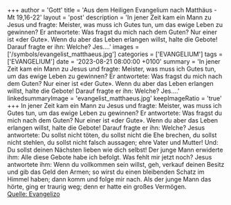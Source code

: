 +++
author = 'Gott'
title = 'Aus dem Heiligen Evangelium nach Matthäus - Mt 19,16-22'
layout = 'post'
description = 'In jener Zeit kam ein Mann zu Jesus und fragte: Meister, was muss ich Gutes tun, um das ewige Leben zu gewinnen? Er antwortete: Was fragst du mich nach dem Guten? Nur einer ist «der Gute». Wenn du aber das Leben erlangen willst, halte die Gebote! Darauf fragte er ihn: Welche? Jes....'
images = ['/symbols/evangelist_matthaeus.jpg']
categories = ['EVANGELIUM']
tags = ['EVANGELIUM']
date = '2023-08-21 08:00:00 +0100'
summary = 'In jener Zeit kam ein Mann zu Jesus und fragte: Meister, was muss ich Gutes tun, um das ewige Leben zu gewinnen? Er antwortete: Was fragst du mich nach dem Guten? Nur einer ist «der Gute». Wenn du aber das Leben erlangen willst, halte die Gebote! Darauf fragte er ihn: Welche? Jes....'
linkedsummaryImage = 'evangelist_matthaeus.jpg'
keepImageRatio = 'true'
+++
In jener Zeit kam ein Mann zu Jesus und fragte: Meister, was muss ich Gutes tun, um das ewige Leben zu gewinnen?
Er antwortete: Was fragst du mich nach dem Guten? Nur einer ist «der Gute». Wenn du aber das Leben erlangen willst, halte die Gebote!
Darauf fragte er ihn: Welche? Jesus antwortete: Du sollst nicht töten, du sollst nicht die Ehe brechen, du sollst nicht stehlen, du sollst nicht falsch aussagen;
ehre Vater und Mutter! Und: Du sollst deinen Nächsten lieben wie dich selbst!
Der junge Mann erwiderte ihm: Alle diese Gebote habe ich befolgt.<!--more--> Was fehlt mir jetzt noch?
Jesus antwortete ihm: Wenn du vollkommen sein willst, geh, verkauf deinen Besitz und gib das Geld den Armen; so wirst du einen bleibenden Schatz im Himmel haben; dann komm und folge mir nach.
Als der junge Mann das hörte, ging er traurig weg; denn er hatte ein großes Vermögen.<br> [Quelle: Evangelizo](https://evangeliumtagfuertag.org/DE/gospel)